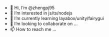 - 👋 Hi, I’m @zhengpj95
- 👀 I’m interested in js/ts/nodejs
- 🌱 I’m currently learning layabox/unity/fairygui
- 💞️ I’m looking to collaborate on ...
- 📫 How to reach me ...

<!---
zhengpj95/zhengpj95 is a ✨ special ✨ repository because its `README.md` (this file) appears on your GitHub profile.
You can click the Preview link to take a look at your changes.
--->
